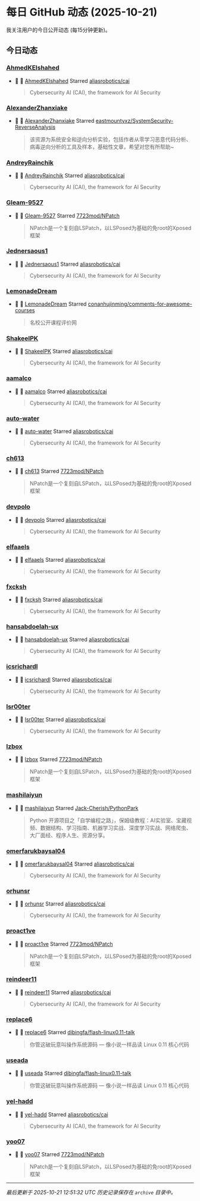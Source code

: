 # 每日 GitHub 动态 (2025-10-21)

我关注用户的今日公开动态 (每15分钟更新)。

## 今日动态

### [AhmedKElshahed](https://github.com/AhmedKElshahed)
- 🌟 👤 [AhmedKElshahed](https://github.com/AhmedKElshahed) Starred [aliasrobotics/cai](https://github.com/aliasrobotics/cai)
  > Cybersecurity AI (CAI), the framework for AI Security

### [AlexanderZhanxiake](https://github.com/AlexanderZhanxiake)
- 🌟 👤 [AlexanderZhanxiake](https://github.com/AlexanderZhanxiake) Starred [eastmountyxz/SystemSecurity-ReverseAnalysis](https://github.com/eastmountyxz/SystemSecurity-ReverseAnalysis)
  > 该资源为系统安全和逆向分析实验，包括作者从零学习恶意代码分析、病毒逆向分析的工具及样本，基础性文章，希望对您有所帮助~

### [AndreyRainchik](https://github.com/AndreyRainchik)
- 🌟 👤 [AndreyRainchik](https://github.com/AndreyRainchik) Starred [aliasrobotics/cai](https://github.com/aliasrobotics/cai)
  > Cybersecurity AI (CAI), the framework for AI Security

### [Gleam-9527](https://github.com/Gleam-9527)
- 🌟 👤 [Gleam-9527](https://github.com/Gleam-9527) Starred [7723mod/NPatch](https://github.com/7723mod/NPatch)
  > NPatch是一个复刻自LSPatch，以LSPosed为基础的免root的Xposed框架

### [Jednersaous1](https://github.com/Jednersaous1)
- 🌟 👤 [Jednersaous1](https://github.com/Jednersaous1) Starred [aliasrobotics/cai](https://github.com/aliasrobotics/cai)
  > Cybersecurity AI (CAI), the framework for AI Security

### [LemonadeDream](https://github.com/LemonadeDream)
- 🌟 👤 [LemonadeDream](https://github.com/LemonadeDream) Starred [conanhujinming/comments-for-awesome-courses](https://github.com/conanhujinming/comments-for-awesome-courses)
  > 名校公开课程评价网

### [ShakeelPK](https://github.com/ShakeelPK)
- 🌟 👤 [ShakeelPK](https://github.com/ShakeelPK) Starred [aliasrobotics/cai](https://github.com/aliasrobotics/cai)
  > Cybersecurity AI (CAI), the framework for AI Security

### [aamalco](https://github.com/aamalco)
- 🌟 👤 [aamalco](https://github.com/aamalco) Starred [aliasrobotics/cai](https://github.com/aliasrobotics/cai)
  > Cybersecurity AI (CAI), the framework for AI Security

### [auto-water](https://github.com/auto-water)
- 🌟 👤 [auto-water](https://github.com/auto-water) Starred [aliasrobotics/cai](https://github.com/aliasrobotics/cai)
  > Cybersecurity AI (CAI), the framework for AI Security

### [ch613](https://github.com/ch613)
- 🌟 👤 [ch613](https://github.com/ch613) Starred [7723mod/NPatch](https://github.com/7723mod/NPatch)
  > NPatch是一个复刻自LSPatch，以LSPosed为基础的免root的Xposed框架

### [devpolo](https://github.com/devpolo)
- 🌟 👤 [devpolo](https://github.com/devpolo) Starred [aliasrobotics/cai](https://github.com/aliasrobotics/cai)
  > Cybersecurity AI (CAI), the framework for AI Security

### [elfaaels](https://github.com/elfaaels)
- 🌟 👤 [elfaaels](https://github.com/elfaaels) Starred [aliasrobotics/cai](https://github.com/aliasrobotics/cai)
  > Cybersecurity AI (CAI), the framework for AI Security

### [fxcksh](https://github.com/fxcksh)
- 🌟 👤 [fxcksh](https://github.com/fxcksh) Starred [aliasrobotics/cai](https://github.com/aliasrobotics/cai)
  > Cybersecurity AI (CAI), the framework for AI Security

### [hansabdoelah-ux](https://github.com/hansabdoelah-ux)
- 🌟 👤 [hansabdoelah-ux](https://github.com/hansabdoelah-ux) Starred [aliasrobotics/cai](https://github.com/aliasrobotics/cai)
  > Cybersecurity AI (CAI), the framework for AI Security

### [icsrichardl](https://github.com/icsrichardl)
- 🌟 👤 [icsrichardl](https://github.com/icsrichardl) Starred [aliasrobotics/cai](https://github.com/aliasrobotics/cai)
  > Cybersecurity AI (CAI), the framework for AI Security

### [lsr00ter](https://github.com/lsr00ter)
- 🌟 👤 [lsr00ter](https://github.com/lsr00ter) Starred [aliasrobotics/cai](https://github.com/aliasrobotics/cai)
  > Cybersecurity AI (CAI), the framework for AI Security

### [lzbox](https://github.com/lzbox)
- 🌟 👤 [lzbox](https://github.com/lzbox) Starred [7723mod/NPatch](https://github.com/7723mod/NPatch)
  > NPatch是一个复刻自LSPatch，以LSPosed为基础的免root的Xposed框架

### [mashilaiyun](https://github.com/mashilaiyun)
- 🌟 👤 [mashilaiyun](https://github.com/mashilaiyun) Starred [Jack-Cherish/PythonPark](https://github.com/Jack-Cherish/PythonPark)
  > Python 开源项目之「自学编程之路」，保姆级教程：AI实验室、宝藏视频、数据结构、学习指南、机器学习实战、深度学习实战、网络爬虫、大厂面经、程序人生、资源分享。

### [omerfarukbaysal04](https://github.com/omerfarukbaysal04)
- 🌟 👤 [omerfarukbaysal04](https://github.com/omerfarukbaysal04) Starred [aliasrobotics/cai](https://github.com/aliasrobotics/cai)
  > Cybersecurity AI (CAI), the framework for AI Security

### [orhunsr](https://github.com/orhunsr)
- 🌟 👤 [orhunsr](https://github.com/orhunsr) Starred [aliasrobotics/cai](https://github.com/aliasrobotics/cai)
  > Cybersecurity AI (CAI), the framework for AI Security

### [proact1ve](https://github.com/proact1ve)
- 🌟 👤 [proact1ve](https://github.com/proact1ve) Starred [7723mod/NPatch](https://github.com/7723mod/NPatch)
  > NPatch是一个复刻自LSPatch，以LSPosed为基础的免root的Xposed框架

### [reindeer11](https://github.com/reindeer11)
- 🌟 👤 [reindeer11](https://github.com/reindeer11) Starred [aliasrobotics/cai](https://github.com/aliasrobotics/cai)
  > Cybersecurity AI (CAI), the framework for AI Security

### [replace6](https://github.com/replace6)
- 🌟 👤 [replace6](https://github.com/replace6) Starred [dibingfa/flash-linux0.11-talk](https://github.com/dibingfa/flash-linux0.11-talk)
  > 你管这破玩意叫操作系统源码 — 像小说一样品读 Linux 0.11 核心代码

### [useada](https://github.com/useada)
- 🌟 👤 [useada](https://github.com/useada) Starred [dibingfa/flash-linux0.11-talk](https://github.com/dibingfa/flash-linux0.11-talk)
  > 你管这破玩意叫操作系统源码 — 像小说一样品读 Linux 0.11 核心代码

### [yel-hadd](https://github.com/yel-hadd)
- 🌟 👤 [yel-hadd](https://github.com/yel-hadd) Starred [aliasrobotics/cai](https://github.com/aliasrobotics/cai)
  > Cybersecurity AI (CAI), the framework for AI Security

### [yoo07](https://github.com/yoo07)
- 🌟 👤 [yoo07](https://github.com/yoo07) Starred [7723mod/NPatch](https://github.com/7723mod/NPatch)
  > NPatch是一个复刻自LSPatch，以LSPosed为基础的免root的Xposed框架


---
*最后更新于 2025-10-21 12:51:32 UTC*
*历史记录保存在 `archive` 目录中。*
